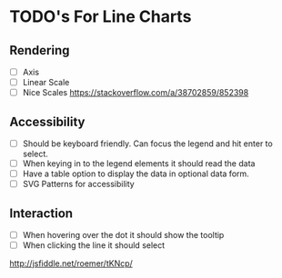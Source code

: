 # TODO's For Line Charts

## Rendering
- [ ] Axis
- [ ] Linear Scale
- [ ] Nice Scales https://stackoverflow.com/a/38702859/852398

## Accessibility
- [ ] Should be keyboard friendly. Can focus the legend and hit enter to select.
- [ ] When keying in to the legend elements it should read the data
- [ ] Have a table option to display the data in optional data form.
- [ ] SVG Patterns for accessibility

## Interaction

- [ ] When hovering over the dot it should show the tooltip
- [ ] When clicking the line it should select

http://jsfiddle.net/roemer/tKNcp/
